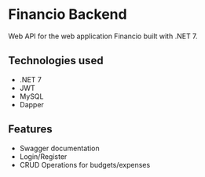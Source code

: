 # Financio Backend
Web API for the web application Financio built with .NET 7.

## Technologies used

- .NET 7
- JWT
- MySQL
- Dapper

## Features

- Swagger documentation
- Login/Register
- CRUD Operations for budgets/expenses
